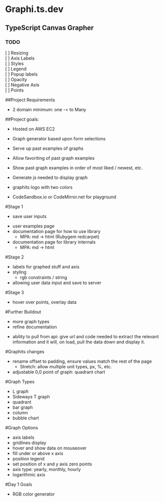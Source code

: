 # Graphi.ts.dev

## TypeScript Canvas Grapher
### TODO
[ ] Resizing  
[ ] Axis Labels  
[ ] Styles  
[ ] Legend  
[ ] Popup labels  
[ ] Opacity  
[ ] Negative Axis  
[ ] Points  

##Project Requirements
<!-- * Single Page App -->
* 2 domain minimum: one -< to Many
<!-- * HTML/CSS/JS frontend, rails backend -->
<!-- * use Rails API and page form to generate a resource on backend and display without re-rendering the page. -->
<!-- * no user Authentication -->
<!-- * uses Fetch to load AJAX from Rails APi -->


##Project goals:
* Hosted on AWS EC2
* Graph generator based upon form selections
* Serve up past examples of graphs
* Allow favoriting of past graph examples
* Show past graph examples in order of most liked / newest, etc.
* Generate js needed to display graph
* graphits logo with two colors

* CodeSandbox.io or CodeMirror.net for playground

#Stage 1
<!-- * 1 graph type: line graph -->
<!-- * accepts form inputs  -->
<!-- * we supply data -->
* save user inputs 
<!-- * output JS needed to generate form -->
  <!-- * button copies to clipboard (clipboard.js) -->
<!-- * github link -->
<!-- * home page -->
* user examples page
* documentation page for how to use library
  * MPA: md -> html (Rubygem redcarpet)
* documentation page for library internals
  * MPA: md -> html

#Stage 2
<!-- * more graph types: scatter graphs -->
<!-- * lines with points -->
* labels for graphed stuff and axis
* styling
  * rgb constraints / string
* allowing user data input and save to server

#Stage 3
* hover over points, overlay data
<!-- * curved graph lines using bezier curves -->

#Further Buildout
* more graph types
* refine documentation
<!-- * ability to save image? -->
* ability to pull from api: give url and code needed to extract the relevant information and it will,
on load, pull the data down and display it.

#Graphits changes
* rename offset to padding, ensure values match the rest of the page
  * Stretch: allow multiple unit types, px, %, etc.
* adjustable 0,0 point of graph: quadrant chart


#Graph Types
* L graph
* Sideways T graph
* quadrant
* bar graph
* column
* bubble chart

#Graph Options
* axis labels
* gridlines display
* hover and show data on mouseover
* fill under or above x axis
* position legend
* set position of x and y axis zero points
* axis type: yearly, monthly, hourly
* logarithmic axis


#Day 1 Goals
* RGB color generator